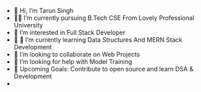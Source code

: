 - 👋 Hi, I’m Tarun Singh
- 👨‍🏭 I’m currently pursuing B.Tech CSE From Lovely Professional University
- 👀 I’m interested in Full Stack Developer
- 🌱 🏫 I’m currently learning Data Structures And MERN Stack Development
-  🙌 I’m looking to collaborate on Web Projects
-  🤔 I’m looking for help with Model Training
- 🥅 Upcoming Goals: Contribute to open source and learn DSA & Development
- 
<!---
Tarunjaat2005/Tarunjaat2005 is a ✨ special ✨ repository because its `README.md` (this file) appears on your GitHub profile.
You can click the Preview link to take a look at your changes.
--->

